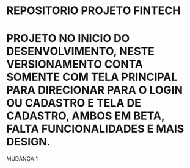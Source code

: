 # REPOSITORIO PROJETO FINTECH

# PROJETO NO INICIO DO DESENVOLVIMENTO, NESTE VERSIONAMENTO CONTA SOMENTE COM TELA PRINCIPAL PARA DIRECIONAR PARA O LOGIN OU CADASTRO E TELA DE CADASTRO, AMBOS EM BETA, FALTA FUNCIONALIDADES E MAIS DESIGN.

MUDANÇA 1